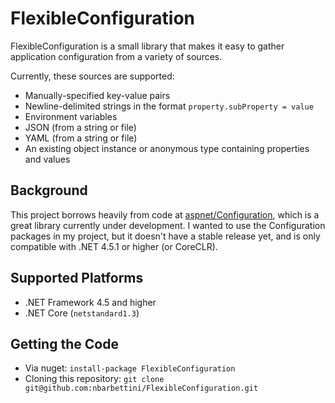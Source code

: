 # FlexibleConfiguration
FlexibleConfiguration is a small library that makes it easy to gather application configuration from a variety of sources.

Currently, these sources are supported:
* Manually-specified key-value pairs
* Newline-delimited strings in the format `property.subProperty = value`
* Environment variables
* JSON (from a string or file)
* YAML (from a string or file)
* An existing object instance or anonymous type containing properties and values

## Background

This project borrows heavily from code at [aspnet/Configuration](https://github.com/aspnet/Configuration), which is a great library currently under development. I wanted to use the Configuration packages in my project, but it doesn't have a stable release yet, and is only compatible with .NET 4.5.1 or higher (or CoreCLR).

## Supported Platforms

* .NET Framework 4.5 and higher
* .NET Core (`netstandard1.3`)

## Getting the Code

* Via nuget: `install-package FlexibleConfiguration`
* Cloning this repository: `git clone git@github.com:nbarbettini/FlexibleConfiguration.git`
